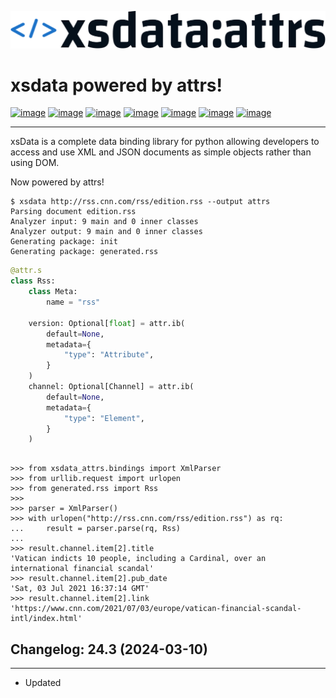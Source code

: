 [![image](https://github.com/tefra/xsdata-attrs/raw/main/docs/logo.svg)](https://xsdata-attrs.readthedocs.io/)

# xsdata powered by attrs!

[![image](https://github.com/tefra/xsdata-attrs/workflows/tests/badge.svg)](https://github.com/tefra/xsdata-attrs/actions)
[![image](https://readthedocs.org/projects/xsdata-attrs/badge)](https://xsdata-attrs.readthedocs.io/)
[![image](https://codecov.io/gh/tefra/xsdata-attrs/branch/main/graph/badge.svg)](https://codecov.io/gh/tefra/xsdata-attrs)
[![image](https://img.shields.io/github/languages/top/tefra/xsdata-attrs.svg)](https://xsdata-attrs.readthedocs.io/)
[![image](https://www.codefactor.io/repository/github/tefra/xsdata-attrs/badge)](https://www.codefactor.io/repository/github/tefra/xsdata-attrs)
[![image](https://img.shields.io/pypi/pyversions/xsdata-attrs.svg)](https://pypi.org/pypi/xsdata-attrs/)
[![image](https://img.shields.io/pypi/v/xsdata-attrs.svg)](https://pypi.org/pypi/xsdata-attrs/)

---

xsData is a complete data binding library for python allowing developers to access and
use XML and JSON documents as simple objects rather than using DOM.

Now powered by attrs!

```console
$ xsdata http://rss.cnn.com/rss/edition.rss --output attrs
Parsing document edition.rss
Analyzer input: 9 main and 0 inner classes
Analyzer output: 9 main and 0 inner classes
Generating package: init
Generating package: generated.rss
```

```python
@attr.s
class Rss:
    class Meta:
        name = "rss"

    version: Optional[float] = attr.ib(
        default=None,
        metadata={
            "type": "Attribute",
        }
    )
    channel: Optional[Channel] = attr.ib(
        default=None,
        metadata={
            "type": "Element",
        }
    )
```

```console

>>> from xsdata_attrs.bindings import XmlParser
>>> from urllib.request import urlopen
>>> from generated.rss import Rss
>>>
>>> parser = XmlParser()
>>> with urlopen("http://rss.cnn.com/rss/edition.rss") as rq:
...     result = parser.parse(rq, Rss)
...
>>> result.channel.item[2].title
'Vatican indicts 10 people, including a Cardinal, over an international financial scandal'
>>> result.channel.item[2].pub_date
'Sat, 03 Jul 2021 16:37:14 GMT'
>>> result.channel.item[2].link
'https://www.cnn.com/2021/07/03/europe/vatican-financial-scandal-intl/index.html'

```

## Changelog: 24.3 (2024-03-10)

---

- Updated
